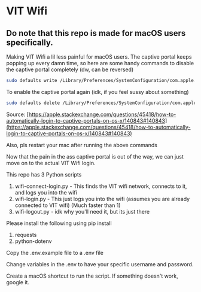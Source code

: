 # VIT Wifi

## Do note that this repo is made for macOS users specifically.

Making VIT Wifi a lil less painful for macOS users. The captive portal keeps popping up every damn time, so here are some handy commands to disable the captive portal completely (dw, can be reversed)

```bash
sudo defaults write /Library/Preferences/SystemConfiguration/com.apple.captive.control Active -boolean false
```

To enable the captive portal again (idk, if you feel sussy about something)

```bash
sudo defaults delete /Library/Preferences/SystemConfiguration/com.apple.captive.control Active
```

Source: [https://apple.stackexchange.com/questions/45418/how-to-automatically-login-to-captive-portals-on-os-x/140843#140843](https://apple.stackexchange.com/questions/45418/how-to-automatically-login-to-captive-portals-on-os-x/140843#140843)

Also, pls restart your mac after running the above commands

Now that the pain in the ass captive portal is out of the way, we can just move on to the actual VIT Wifi login.

This repo has 3 Python scripts

1. wifi-connect-login.py - This finds the VIT wifi network, connects to it, and logs you into the wifi
2. wifi-login.py - This just logs you into the wifi (assumes you are already connected to VIT wifi) (Much faster than 1)
3. wifi-logout.py - idk why you'll need it, but its just there

Please install the following using pip install

1. requests
2. python-dotenv

Copy the .env.example file to a .env file

Change variables in the .env to have your specific username and password.

Create a macOS shortcut to run the script. If something doesn't work, google it.
